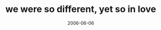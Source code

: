 ---
layout: base.njk
title : 'we were so different, yet so in love' 
view_title : 'we were so different, yet so in love' 
year : '2006' 
date : '2006-06-06' 
img_file : '/drawing/weweresodifferentyetsoinlov.png' 
html_file : 'weweresodifferentyetsoinlov' 
next_html : 'whycantifindthecourage.html' 
year_order : '154' 
permalink : "title/{{html_file}}.html"
---